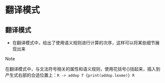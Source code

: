 # 翻译模式
## 翻译模式
- 在翻译模式中，给出了使用语义规则进行计算的次序，这样可以将某些细节展现出来
> [!note] 
> 在翻译模式中，与文法符号相关的属性和语义规则，使用花括号$\{\}$括起来，插入到产生式右部的合适位置上：`R -> addop T {print(addop.lexme)} R`